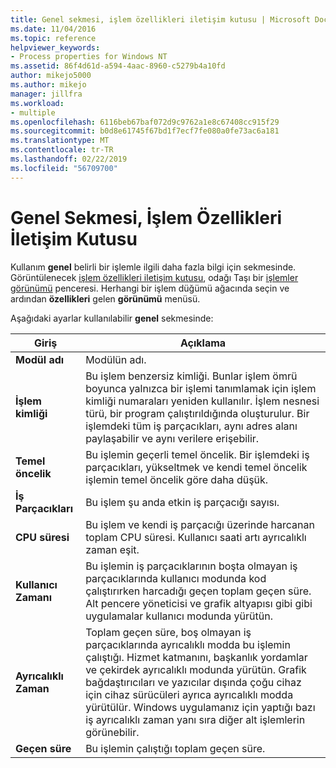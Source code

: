 ```yaml
---
title: Genel sekmesi, işlem özellikleri iletişim kutusu | Microsoft Docs
ms.date: 11/04/2016
ms.topic: reference
helpviewer_keywords:
- Process properties for Windows NT
ms.assetid: 86f4d61d-a594-4aac-8960-c5279b4a10fd
author: mikejo5000
ms.author: mikejo
manager: jillfra
ms.workload:
- multiple
ms.openlocfilehash: 6116beb67baf072d9c9762a1e8c67408cc915f29
ms.sourcegitcommit: b0d8e61745f67bd1f7ecf7fe080a0fe73ac6a181
ms.translationtype: MT
ms.contentlocale: tr-TR
ms.lasthandoff: 02/22/2019
ms.locfileid: "56709700"
---
```

# <a name="general-tab-process-properties-dialog-box"></a>Genel Sekmesi, İşlem Özellikleri İletişim Kutusu
Kullanım **genel** belirli bir işlemle ilgili daha fazla bilgi için sekmesinde. Görüntülenecek [işlem özellikleri iletişim kutusu](../debugger/process-properties-dialog-box.md), odağı Taşı bir [işlemler görünümü](../debugger/processes-view.md) penceresi. Herhangi bir işlem düğümü ağacında seçin ve ardından **özellikleri** gelen **görünümü** menüsü.

 Aşağıdaki ayarlar kullanılabilir **genel** sekmesinde:

|Giriş|Açıklama|
|-----------|-----------------|
|**Modül adı**|Modülün adı.|
|**İşlem kimliği**|Bu işlem benzersiz kimliği. Bunlar işlem ömrü boyunca yalnızca bir işlemi tanımlamak için işlem kimliği numaraları yeniden kullanılır. İşlem nesnesi türü, bir program çalıştırıldığında oluşturulur. Bir işlemdeki tüm iş parçacıkları, aynı adres alanı paylaşabilir ve aynı verilere erişebilir.|
|**Temel öncelik**|Bu işlemin geçerli temel öncelik. Bir işlemdeki iş parçacıkları, yükseltmek ve kendi temel öncelik işlemin temel öncelik göre daha düşük.|
|**İş Parçacıkları**|Bu işlem şu anda etkin iş parçacığı sayısı.|
|**CPU süresi**|Bu işlem ve kendi iş parçacığı üzerinde harcanan toplam CPU süresi. Kullanıcı saati artı ayrıcalıklı zaman eşit.|
|**Kullanıcı Zamanı**|Bu işlemin iş parçacıklarının boşta olmayan iş parçacıklarında kullanıcı modunda kod çalıştırırken harcadığı geçen toplam geçen süre. Alt pencere yöneticisi ve grafik altyapısı gibi gibi uygulamalar kullanıcı modunda yürütün.|
|**Ayrıcalıklı Zaman**|Toplam geçen süre, boş olmayan iş parçacıklarında ayrıcalıklı modda bu işlemin çalıştığı. Hizmet katmanını, başkanlık yordamlar ve çekirdek ayrıcalıklı modunda yürütün. Grafik bağdaştırıcıları ve yazıcılar dışında çoğu cihaz için cihaz sürücüleri ayrıca ayrıcalıklı modda yürütülür. Windows uygulamanız için yaptığı bazı iş ayrıcalıklı zaman yanı sıra diğer alt işlemlerin görünebilir.|
|**Geçen süre**|Bu işlemin çalıştığı toplam geçen süre.|